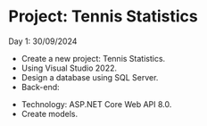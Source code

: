 # Project: Tennis Statistics

Day 1: 30/09/2024
- Create a new project: Tennis Statistics.
- Using Visual Studio 2022.
- Design a database using SQL Server.
- Back-end:
+ Technology: ASP.NET Core Web API 8.0.
+ Create models.
